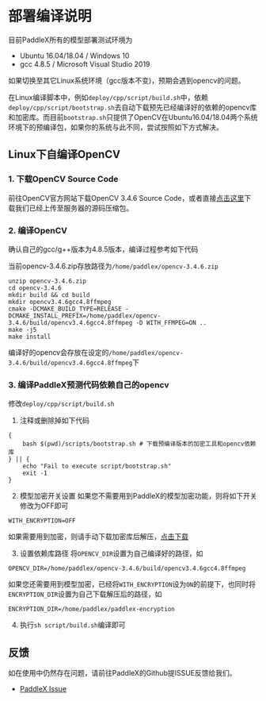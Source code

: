 # 部署编译说明

目前PaddleX所有的模型部署测试环境为
- Ubuntu 16.04/18.04  / Windows 10
- gcc 4.8.5 / Microsoft Visual Studio 2019

如果切换至其它Linux系统环境（gcc版本不变)，预期会遇到opencv的问题。

在Linux编译脚本中，例如`deploy/cpp/script/build.sh`中，依赖`deploy/cpp/script/bootstrap.sh`去自动下载预先已经编译好的依赖的opencv库和加密库。而目前`bootstrap.sh`只提供了OpenCV在Ubuntu16.04/18.04两个系统环境下的预编译包，如果你的系统与此不同，尝试按照如下方式解决。


## Linux下自编译OpenCV

### 1. 下载OpenCV Source Code  
前往OpenCV官方网站下载OpenCV 3.4.6 Source Code，或者直接[点击这里](https://bj.bcebos.com/paddlex/deploy/opencv-3.4.6.zip)下载我们已经上传至服务器的源码压缩包。

### 2. 编译OpenCV
确认自己的gcc/g++版本为4.8.5版本，编译过程参考如下代码  

当前opencv-3.4.6.zip存放路径为`/home/paddlex/opencv-3.4.6.zip`
```
unzip opencv-3.4.6.zip
cd opencv-3.4.6
mkdir build && cd build
mkdir opencv3.4.6gcc4.8ffmpeg
cmake -DCMAKE_BUILD_TYPE=RELEASE -DCMAKE_INSTALL_PREFIX=/home/paddlex/opencv-3.4.6/build/opencv3.4.6gcc4.8ffmpeg -D WITH_FFMPEG=ON ..
make -j5
make install
```
编译好的opencv会存放在设定的`/home/paddlex/opencv-3.4.6/build/opencv3.4.6gcc4.8ffmpeg`下

### 3. 编译PaddleX预测代码依赖自己的opencv
修改`deploy/cpp/script/build.sh`

1. 注释或删除掉如下代码

```
{
    bash $(pwd)/scripts/bootstrap.sh # 下载预编译版本的加密工具和opencv依赖库
} || {
    echo "Fail to execute script/bootstrap.sh"
    exit -1
}
```

2. 模型加密开关设置
如果您不需要用到PaddleX的模型加密功能，则将如下开关修改为OFF即可
```
WITH_ENCRYPTION=OFF
```
如果需要用到加密，则请手动下载加密库后解压，[点击下载](https://bj.bcebos.com/paddlex/tools/paddlex-encryption.zip)

3. 设置依赖库路径
将`OPENCV_DIR`设置为自己编译好的路径，如
```
OPENCV_DIR=/home/paddlex/opencv-3.4.6/build/opencv3.4.6gcc4.8ffmpeg
```
如果您还需要用到模型加密，已经将`WITH_ENCRYPTION`设为`ON`的前提下，也同时将`ENCRYPTION_DIR`设置为自己下载解压后的路径，如
```
ENCRYPTION_DIR=/home/paddlex/paddlex-encryption
```

4. 执行`sh script/build.sh`编译即可

## 反馈

如在使用中仍然存在问题，请前往PaddleX的Github提ISSUE反馈给我们。

- [PaddleX Issue](https://github.com/PaddlePaddle/PaddleX/issues)
